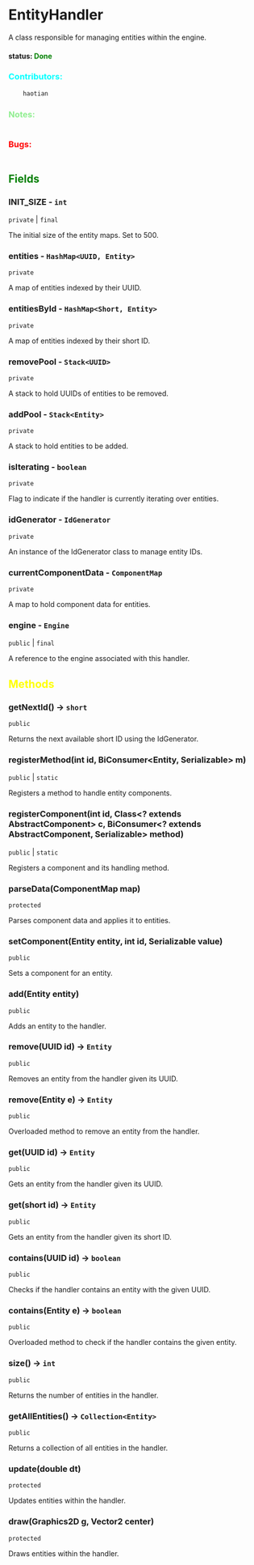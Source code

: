 
# EntityHandler
A class responsible for managing entities within the engine.

#### status: <span style="color:green;">Done</span>
### <span style="color:cyan;">Contributors:</span>
<!--put your names here between the ``` if you worked on it, and put what you did-->
```diff
    haotian
```
### <span style="color:lightgreen;">Notes:</span>
```diff

```
### <span style="color:red;">Bugs:</span>
```diff
```
## <span style="color:green;">Fields</span>

### INIT_SIZE - `int`
`private` | `final`

The initial size of the entity maps. Set to 500.

### entities - `HashMap<UUID, Entity>`
`private`

A map of entities indexed by their UUID.

### entitiesById - `HashMap<Short, Entity>`
`private`

A map of entities indexed by their short ID.

### removePool - `Stack<UUID>`
`private`

A stack to hold UUIDs of entities to be removed.

### addPool - `Stack<Entity>`
`private`

A stack to hold entities to be added.

### isIterating - `boolean`
`private`

Flag to indicate if the handler is currently iterating over entities.

### idGenerator - `IdGenerator`
`private`

An instance of the IdGenerator class to manage entity IDs.

### currentComponentData - `ComponentMap`
`private`

A map to hold component data for entities.

### engine - `Engine`
`public` | `final`

A reference to the engine associated with this handler.

## <span style="color:yellow;">Methods</span>

### getNextId() -> `short`
`public`

Returns the next available short ID using the IdGenerator.

### registerMethod(int id, BiConsumer<Entity, Serializable> m)
`public` | `static`

Registers a method to handle entity components.

### registerComponent(int id, Class<? extends AbstractComponent> c, BiConsumer<? extends AbstractComponent, Serializable> method)
`public` | `static`

Registers a component and its handling method.

### parseData(ComponentMap map)
`protected`

Parses component data and applies it to entities.

### setComponent(Entity entity, int id, Serializable value)
`public`

Sets a component for an entity.

### add(Entity entity)
`public`

Adds an entity to the handler.

### remove(UUID id) -> `Entity`
`public`

Removes an entity from the handler given its UUID.

### remove(Entity e) -> `Entity`
`public`

Overloaded method to remove an entity from the handler.

### get(UUID id) -> `Entity`
`public`

Gets an entity from the handler given its UUID.

### get(short id) -> `Entity`
`public`

Gets an entity from the handler given its short ID.

### contains(UUID id) -> `boolean`
`public`

Checks if the handler contains an entity with the given UUID.

### contains(Entity e) -> `boolean`
`public`

Overloaded method to check if the handler contains the given entity.

### size() -> `int`
`public`

Returns the number of entities in the handler.

### getAllEntities() -> `Collection<Entity>`
`public`

Returns a collection of all entities in the handler.

### update(double dt)
`protected`

Updates entities within the handler.

### draw(Graphics2D g, Vector2 center)
`protected`

Draws entities within the handler.
